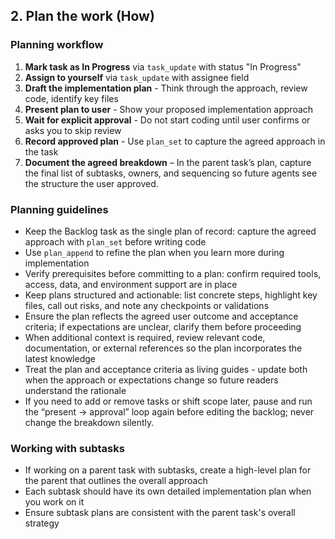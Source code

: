## 2. Plan the work (How)

### Planning workflow
1. **Mark task as In Progress** via `task_update` with status "In Progress"
2. **Assign to yourself** via `task_update` with assignee field
3. **Draft the implementation plan** - Think through the approach, review code, identify key files
4. **Present plan to user** - Show your proposed implementation approach
5. **Wait for explicit approval** - Do not start coding until user confirms or asks you to skip review
6. **Record approved plan** - Use `plan_set` to capture the agreed approach in the task
7. **Document the agreed breakdown** – In the parent task’s plan, capture the final list of subtasks, owners, and sequencing so future agents see the structure the user approved.

### Planning guidelines
- Keep the Backlog task as the single plan of record: capture the agreed approach with `plan_set` before writing code
- Use `plan_append` to refine the plan when you learn more during implementation
- Verify prerequisites before committing to a plan: confirm required tools, access, data, and environment support are in place
- Keep plans structured and actionable: list concrete steps, highlight key files, call out risks, and note any checkpoints or validations
- Ensure the plan reflects the agreed user outcome and acceptance criteria; if expectations are unclear, clarify them before proceeding
- When additional context is required, review relevant code, documentation, or external references so the plan incorporates the latest knowledge
- Treat the plan and acceptance criteria as living guides - update both when the approach or expectations change so future readers understand the rationale
- If you need to add or remove tasks or shift scope later, pause and run the “present → approval” loop again before editing the backlog; never change the breakdown silently.

### Working with subtasks
- If working on a parent task with subtasks, create a high-level plan for the parent that outlines the overall approach
- Each subtask should have its own detailed implementation plan when you work on it
- Ensure subtask plans are consistent with the parent task's overall strategy
